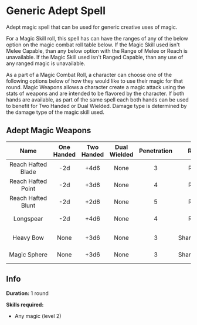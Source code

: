 # Generic Adept Spell

Adept magic spell that can be used for generic creative uses of magic.

For a Magic Skill roll, this spell has can have the ranges of any of the below option on the magic combat roll table below. If the Magic Skill used isn't Melee Capable, than any below option with the Range of Melee or Reach is unavailable. If the Magic Skill used isn't Ranged Capable, than any use of any ranged magic is unavailable.

As a part of a Magic Combat Roll, a character can choose one of the following options below of how they would like to use their magic for that round. Magic Weapons allows a character create a magic attack using the stats of weapons and are intended to be flavored by the character. If both hands are available, as part of the same spell each both hands can be used to benefit for Two Handed or Dual Wielded. Damage type is determined by the damage type of the magic skill used.

## Adept Magic Weapons

|        Name        | One<br />Handed | Two<br />Handed | Dual<br />Wielded | Penetration |    Range    | Damage<br />Types | Engageable<br />Opponents | Area Of<br />Effect | Resource<br />Class |
| :----------------: | :-------------: | :-------------: | :---------------: | :---------: | :----------: | :---------------: | :-----------------------: | :-----------------: | :-----------------: |
| Reach Hafted Blade |       -2d       |      +4d6      |       None       |      3      |    Reach    |                  |           Rapid           |        None        |  3 Magic Resource  |
| Reach Hafted Point |       -2d       |      +3d6      |       None       |      4      |    Reach    |                  |           Rapid           |        None        |  3 Magic Resource  |
| Reach Hafted Blunt |       -2d       |      +2d6      |       None       |      5      |    Reach    |                  |           Rapid           |        None        |  3 Magic Resource  |
|     Longspear     |       -2d       |      +4d6      |       None       |      4      |    Reach    |                  |        Spear Rapid        |        None        |  3 Magic Resource  |
|                    |                |                |                  |            |              |                  |                          |                    |                    |
|     Heavy Bow     |      None      |      +3d6      |       None       |      3      | Sharpshooter |                  |         Standard         |        None        |  3 Magic Resource  |
|   Magic Sphere   |      None      |      +3d6      |       None       |      3      | Sharpshooter |                  |          1          | Sphere Calculation |  3 Magic Resource  |

## Info

**Duration:** 1 round

**Skills required:**

- Any magic (level 2)
